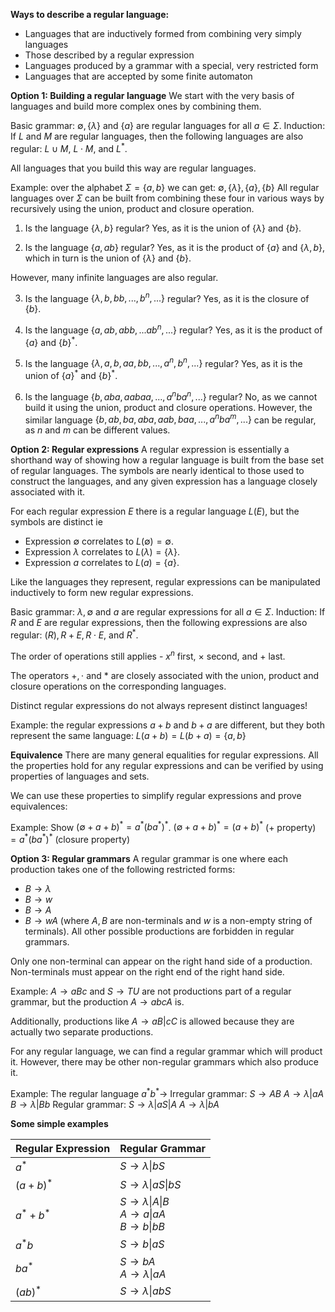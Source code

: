 **Ways to describe a regular language:**
- Languages that are inductively formed from combining very simply languages
- Those described by a regular expression
- Languages produced by a grammar with a special, very restricted form
- Languages that are accepted by some finite automaton

**Option 1: Building a regular language**
We start with the very basis of languages and build more complex ones by combining them.

Basic grammar:
	$\emptyset, \{\lambda\} \: \text{and} \: \{a\}$ are regular languages for all $a \in \Sigma$.
Induction:
	If $L$ and $M$ are regular languages, then the following languages are also regular:
		$L \cup M, \: L \cdot M, \: \text{and} \: L^\ast$.

All languages that you build this way are regular languages.

Example: over the alphabet $\Sigma = \{a, b\}$ we can get:
	$\emptyset, \{\lambda\}, \{a\}, \{b\}$ 
All regular languages over $\Sigma$ can be built from combining these four in various ways by recursively using the union, product and closure operation.

1. Is the language $\{\lambda, b\}$ regular?
	Yes, as it is the union of $\{\lambda\} \: \text{and} \: \{b\}$.

2. Is the language $\{a, ab\}$ regular?
   Yes, as it is the product of $\{a\} \: \text{and} \: \{\lambda, b\}$, which in turn is the union of $\{\lambda\} \: \text{and} \: \{b\}$.

However, many infinite languages are also regular.

3. Is the language $\{\lambda, b, bb, ..., b^n, ...\}$ regular?
   Yes, as it is the closure of $\{b\}$.

4. Is the language $\{a, ab, abb, ... ab^n, ...\}$ regular?
   Yes, as it is the product of $\{a\}$ and $\{b\}^\ast$.

5. Is the language $\{\lambda, a, b, aa, bb, ..., a^n, b^n, ...\}$ regular?
   Yes, as it is the union of $\{a\}^\ast \: \text{and} \: \{b\}^\ast$.

6. Is the language $\{b, aba, aabaa, ..., a^nba^n, ...\}$ regular?
   No, as we cannot build it using the union, product and closure operations.
   However, the similar language $\{b, ab, ba, aba, aab, baa, ..., a^nba^m, ...\}$ can be regular, as $n$ and $m$ can be different values.


**Option 2: Regular expressions**
A regular expression is essentially a shorthand way of showing how a regular language is built from the base set of regular languages. The symbols are nearly identical to those used to construct the languages, and any given expression has a language closely associated with it.

For each regular expression $E$ there is a regular language $L(E)$, but the symbols are distinct ie
- Expression $\emptyset$ correlates to $L(\emptyset) = \emptyset$.
- Expression $\lambda$ correlates to $L(\lambda) = \{\lambda\}$.
- Expression $a$ correlates to $L(a) = \{a\}$.

Like the languages they represent, regular expressions can be manipulated inductively to form new regular expressions.

Basic grammar:
	$\lambda, \emptyset$ and $a$ are regular expressions for all $a \in \Sigma$.
Induction:
	If $R$ and $E$ are regular expressions, then the following expressions are also regular:
		$(R), R + E, R \cdot E,$ and $R^\ast$.

The order of operations still applies - $x^n$ first, $\times$ second, and $+$ last.

The operators $+, \cdot$ and $\ast$ are closely associated with the union, product and closure operations on the corresponding languages.

Distinct regular expressions do not always represent distinct languages!

Example: the regular expressions $a + b$ and $b + a$ are different, but they both represent the same language:
	$L(a + b) = L(b + a) = \{a, b\}$

**Equivalence**
There are many general equalities for regular expressions. All the properties hold for any regular expressions and can be verified by using properties of languages and sets.

We can use these properties to simplify regular expressions and prove equivalences:

Example: Show $(\emptyset + a + b)^\ast = a^\ast(ba^\ast)^\ast$.
	$(\emptyset + a + b)^\ast = (a + b)^\ast$ ($+$ property)
					   $= a^\ast(ba^\ast)^\ast$ (closure property)

**Option 3: Regular grammars**
A regular grammar is one where each production takes one of the following restricted forms:
- $B \rightarrow \lambda$
- $B \rightarrow w$
- $B \rightarrow A$
- $B \rightarrow wA$
(where $A, B$ are non-terminals and $w$ is a non-empty string of terminals).
All other possible productions are forbidden in regular grammars.

Only one non-terminal can appear on the right hand side of a production. Non-terminals must appear on the right end of the right hand side.

Example: $A \rightarrow aBc$ and $S \rightarrow TU$ are not productions part of a regular grammar, but the production $A \rightarrow abcA$ is.

Additionally, productions like $A \rightarrow aB|cC$ is allowed because they are actually two separate productions.

For any regular language, we can find a regular grammar which will product it. However, there may be other non-regular grammars which also produce it.

Example: The regular language $a^{\ast}b^\ast \rightarrow$ 
	Irregular grammar:
		$S \rightarrow AB$
		$A \rightarrow \lambda|aA$
		$B \rightarrow \lambda|Bb$
	Regular grammar:
		$S \rightarrow \lambda | aS | A$
		$A \rightarrow \lambda | bA$

**Some simple examples**

| Regular Expression | Regular Grammar |
|---|---|
|$a^\ast$|$S \rightarrow \lambda \vert bS$|
|$(a + b)^\ast$|$S \rightarrow \lambda \vert aS \vert bS$|
|$a^\ast + b^\ast$|$S \rightarrow \lambda \vert A \vert B$ <br> $A \rightarrow a \vert aA$ <br> $B \rightarrow b \vert bB$|
|$a^{\ast}b$|$S \rightarrow b \vert aS$|
|$ba^\ast$|$S \rightarrow bA$ <br> $A \rightarrow \lambda \vert aA$ 
|$(ab)^\ast$|$S \rightarrow \lambda \vert abS$| 
